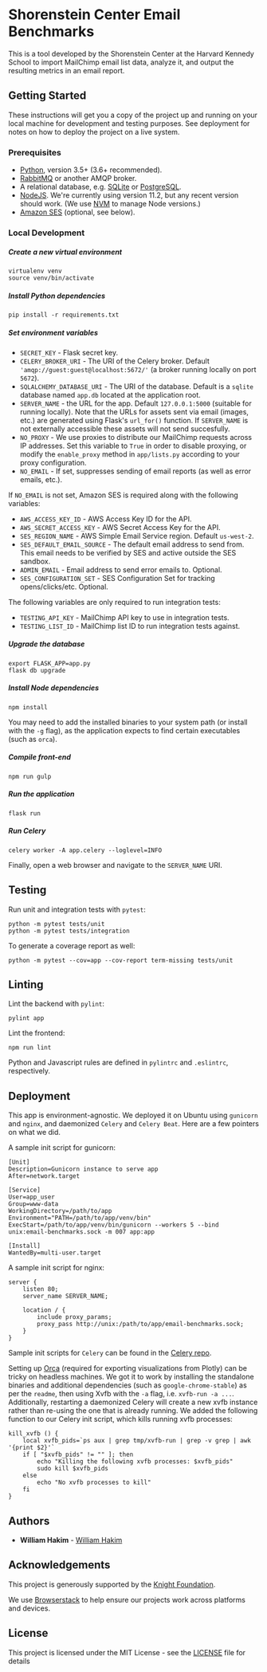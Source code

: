 # Shorenstein Center Email Benchmarks

This is a tool developed by the Shorenstein Center at the Harvard Kennedy School to import MailChimp email list data, analyze it, and output the resulting metrics in an email report.

## Getting Started

These instructions will get you a copy of the project up and running on your local machine for development and testing purposes. See deployment for notes on how to deploy the project on a live system.

### Prerequisites

* [Python](https://www.python.org), version 3.5+ (3.6+ recommended).
* [RabbitMQ](https://www.rabbitmq.com/) or another AMQP broker.
* A relational database, e.g. [SQLite](https://www.sqlite.org) or [PostgreSQL](https://www.postgresql.org/).
* [NodeJS](https://nodejs.org). We're currently using version 11.2, but any recent version should work. (We use [NVM](https://github.com/creationix/nvm) to manage Node versions.) 
* [Amazon SES](https://aws.amazon.com/ses/) (optional, see below).

### Local Development

##### Create a new virtual environment

    virtualenv venv
    source venv/bin/activate

##### Install Python dependencies

    pip install -r requirements.txt

##### Set environment variables

* `SECRET_KEY` - Flask secret key.
* `CELERY_BROKER_URI` - The URI of the Celery broker. Default `'amqp://guest:guest@localhost:5672/'` (a broker running locally on port `5672`).
* `SQLALCHEMY_DATABASE_URI` - The URI of the database. Default is a `sqlite` database named `app.db` located at the application root.
* `SERVER_NAME` - the URL for the app. Default `127.0.0.1:5000` (suitable for running locally). Note that the URLs for assets sent via email (images, etc.) are generated using Flask's `url_for()` function. If `SERVER_NAME` is not externally accessible these assets will not send succesfully.
* `NO_PROXY` - We use proxies to distribute our MailChimp requests across IP addresses. Set this variable to `True` in order to disable proxying, or modify the `enable_proxy` method in `app/lists.py` according to your proxy configuration.
* `NO_EMAIL` - If set, suppresses sending of email reports (as well as error emails, etc.).

If `NO_EMAIL` is not set, Amazon SES is required along with the following variables:

* `AWS_ACCESS_KEY_ID` - AWS Access Key ID for the API.
* `AWS_SECRET_ACCESS_KEY` - AWS Secret Access Key for the API.
* `SES_REGION_NAME` - AWS Simple Email Service region. Default `us-west-2`.
* `SES_DEFAULT_EMAIL_SOURCE` - The default email address to send from. This email needs to be verified by SES and active outside the SES sandbox.
* `ADMIN_EMAIL` - Email address to send error emails to. Optional.
* `SES_CONFIGURATION_SET` - SES Configuration Set for tracking opens/clicks/etc. Optional.

The following variables are only required to run integration tests:

* `TESTING_API_KEY` - MailChimp API key to use in integration tests.
* `TESTING_LIST_ID` - MailChimp list ID to run integration tests against.

##### Upgrade the database

    export FLASK_APP=app.py
    flask db upgrade

##### Install Node dependencies

    npm install

You may need to add the installed binaries to your system path (or install with the `-g` flag), as the application expects to find certain executables (such as `orca`).

##### Compile front-end

    npm run gulp

##### Run the application

    flask run

##### Run Celery

    celery worker -A app.celery --loglevel=INFO

Finally, open a web browser and navigate to the `SERVER_NAME` URI.

## Testing

Run unit and integration tests with `pytest`:

    python -m pytest tests/unit
    python -m pytest tests/integration

To generate a coverage report as well:

    python -m pytest --cov=app --cov-report term-missing tests/unit

## Linting

Lint the backend with `pylint`:

    pylint app

Lint the frontend:

    npm run lint

Python and Javascript rules are defined in `pylintrc` and `.eslintrc`, respectively.

## Deployment

This app is environment-agnostic. We deployed it on Ubuntu using `gunicorn` and `nginx`, and daemonized `Celery` and `Celery Beat`. Here are a few pointers on what we did.

A sample init script for gunicorn:

    [Unit]
    Description=Gunicorn instance to serve app
    After=network.target

    [Service]
    User=app_user
    Group=www-data
    WorkingDirectory=/path/to/app
    Environment="PATH=/path/to/app/venv/bin"
    ExecStart=/path/to/app/venv/bin/gunicorn --workers 5 --bind unix:email-benchmarks.sock -m 007 app:app

    [Install]
    WantedBy=multi-user.target

A sample init script for nginx:

    server {
        listen 80;
        server_name SERVER_NAME;

        location / {
            include proxy_params;
            proxy_pass http://unix:/path/to/app/email-benchmarks.sock;
        }
    }

Sample init scripts for `Celery` can be found in the [Celery repo](https://github.com/celery/celery/tree/master/extra/generic-init.d/).

Setting up [Orca](https://github.com/plotly/orca) (required for exporting visualizations from Plotly) can be tricky on headless machines. We got it to work by installing the standalone binaries and additional dependencies (such as `google-chrome-stable`) as per the `readme`, then using Xvfb with the `-a` flag, i.e. `xvfb-run -a ...`. Additionally, restarting a daemonized Celery will create a new xvfb instance rather than re-using the one that is already running. We added the following function to our Celery init script, which kills running xvfb processes:

    kill_xvfb () {
        local xvfb_pids=`ps aux | grep tmp/xvfb-run | grep -v grep | awk '{print $2}'`
        if [ "$xvfb_pids" != "" ]; then
            echo "Killing the following xvfb processes: $xvfb_pids"
            sudo kill $xvfb_pids
        else
            echo "No xvfb processes to kill"
        fi
    }    

## Authors

* **William Hakim** - [William Hakim](https://github.com/williamhakim10)

## Acknowledgements

This project is generously supported by the [Knight Foundation](https://knightfoundation.org/).

We use [Browserstack](https://www.browserstack.com/) to help ensure our projects work across platforms and devices.

## License

This project is licensed under the MIT License - see the [LICENSE](LICENSE) file for details
